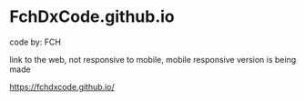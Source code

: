 # FchDxCode.github.io
code by: FCH

link to the web, not responsive to mobile, 
mobile responsive version is being made

https://fchdxcode.github.io/
